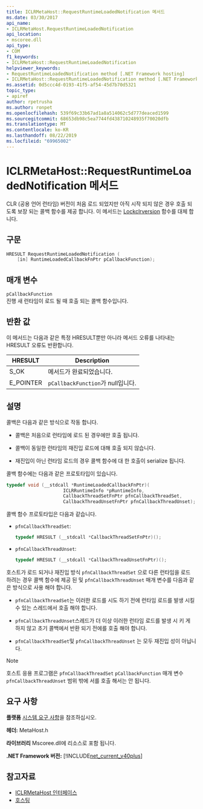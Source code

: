 ```yaml
---
title: ICLRMetaHost::RequestRuntimeLoadedNotification 메서드
ms.date: 03/30/2017
api_name:
- ICLRMetaHost.RequestRuntimeLoadedNotification
api_location:
- mscoree.dll
api_type:
- COM
f1_keywords:
- ICLRMetaHost::RequestRuntimeLoadedNotification
helpviewer_keywords:
- RequestRuntimeLoadedNotification method [.NET Framework hosting]
- ICLRMetaHost::RequestRuntimeLoadedNotification method [.NET Framework hosting]
ms.assetid: 0d5ccc4d-0193-41f5-af54-45d7b70d5321
topic_type:
- apiref
author: rpetrusha
ms.author: ronpet
ms.openlocfilehash: 539f69c33b67ad1a8a514062c5d777deaced1599
ms.sourcegitcommit: 68653db98c5ea7744fd438710248935f70020dfb
ms.translationtype: MT
ms.contentlocale: ko-KR
ms.lasthandoff: 08/22/2019
ms.locfileid: "69965002"
---
```

# <a name="iclrmetahostrequestruntimeloadednotification-method"></a>ICLRMetaHost::RequestRuntimeLoadedNotification 메서드
CLR (공용 언어 런타임) 버전이 처음 로드 되었지만 아직 시작 되지 않은 경우 호출 되도록 보장 되는 콜백 함수를 제공 합니다. 이 메서드는 [Lockclrversion](../../../../docs/framework/unmanaged-api/hosting/lockclrversion-function.md) 함수를 대체 합니다.  
  
## <a name="syntax"></a>구문  
  
```cpp  
HRESULT RequestRuntimeLoadedNotification (  
    [in] RuntimeLoadedCallbackFnPtr pCallbackFunction);  
```  
  
## <a name="parameters"></a>매개 변수  
 `pCallbackFunction`  
 진행 새 런타임이 로드 될 때 호출 되는 콜백 함수입니다.  
  
## <a name="return-value"></a>반환 값  
 이 메서드는 다음과 같은 특정 HRESULT뿐만 아니라 메서드 오류를 나타내는 HRESULT 오류도 반환합니다.  
  
|HRESULT|Description|  
|-------------|-----------------|  
|S_OK|메서드가 완료되었습니다.|  
|E_POINTER|`pCallbackFunction`가 null입니다.|  
  
## <a name="remarks"></a>설명  
 콜백은 다음과 같은 방식으로 작동 합니다.  
  
- 콜백은 처음으로 런타임에 로드 된 경우에만 호출 됩니다.  
  
- 콜백이 동일한 런타임의 재진입 로드에 대해 호출 되지 않습니다.  
  
- 재진입이 아닌 런타임 로드의 경우 콜백 함수에 대 한 호출이 serialize 됩니다.  
  
 콜백 함수에는 다음과 같은 프로토타입이 있습니다.  
  
```cpp  
typedef void (__stdcall *RuntimeLoadedCallbackFnPtr)(  
                     ICLRRuntimeInfo *pRuntimeInfo,  
                     CallbackThreadSetFnPtr pfnCallbackThreadSet,  
                     CallbackThreadUnsetFnPtr pfnCallbackThreadUnset);  
```  
  
 콜백 함수 프로토타입은 다음과 같습니다.  
  
- `pfnCallbackThreadSet`:  
  
    ```cpp  
    typedef HRESULT (__stdcall *CallbackThreadSetFnPtr)();  
    ```  
  
- `pfnCallbackThreadUnset`:  
  
    ```cpp  
    typedef HRESULT (__stdcall *CallbackThreadUnsetFnPtr)();  
    ```  
  
 호스트가 로드 되거나 재진입 방식 `pfnCallbackThreadSet` 으로 다른 런타임을 로드 하려는 경우 콜백 함수에 제공 된 및 `pfnCallbackThreadUnset` 매개 변수를 다음과 같은 방식으로 사용 해야 합니다.  
  
- `pfnCallbackThreadSet`는 이러한 로드를 시도 하기 전에 런타임 로드를 발생 시킬 수 있는 스레드에서 호출 해야 합니다.  
  
- `pfnCallbackThreadUnset`스레드가 더 이상 이러한 런타임 로드를 발생 시 키 게 하지 않고 초기 콜백에서 반환 되기 전에를 호출 해야 합니다.  
  
- `pfnCallbackThreadSet`및 `pfnCallbackThreadUnset` 는 모두 재진입 성이 아닙니다.  
  
> [!NOTE]
> 호스트 응용 프로그램은 `pfnCallbackThreadSet` `pCallbackFunction` 매개 변수 `pfnCallbackThreadUnset` 범위 밖에 서를 호출 해서는 안 됩니다.  
  
## <a name="requirements"></a>요구 사항  
 **플랫폼** [시스템 요구 사항](../../../../docs/framework/get-started/system-requirements.md)을 참조하십시오.  
  
 **헤더:** MetaHost.h  
  
 **라이브러리** Mscoree.dll에 리소스로 포함 됩니다.  
  
 **.NET Framework 버전:** [!INCLUDE[net_current_v40plus](../../../../includes/net-current-v40plus-md.md)]  
  
## <a name="see-also"></a>참고자료

- [ICLRMetaHost 인터페이스](../../../../docs/framework/unmanaged-api/hosting/iclrmetahost-interface.md)
- [호스팅](../../../../docs/framework/unmanaged-api/hosting/index.md)
